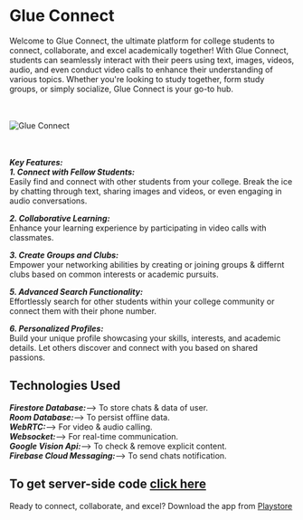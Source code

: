 # Glue Connect
Welcome to Glue Connect, the ultimate platform for college students to connect, collaborate, and excel academically together! With Glue Connect, students can seamlessly interact with their peers using text, images, videos, audio, and even conduct video calls to enhance their understanding of various topics. Whether you're looking to study together, form study groups, or simply socialize, Glue Connect is your go-to hub.  
 <br/><br/>
  
![Glue Connect](https://glueconnect.s3.amazonaws.com/Untitled+design.png)  
 <br/><br/>
 
***Key Features:***  
***1. Connect with Fellow Students:***  
Easily find and connect with other students from your college. Break the ice by chatting through text, sharing images and videos, or even engaging in audio conversations.
  
***2. Collaborative Learning:***  
Enhance your learning experience by participating in video calls with classmates.
  
***3. Create Groups and Clubs:***  
Empower your networking abilities by creating or joining groups & differnt clubs based on common interests or academic pursuits.
  
***5. Advanced Search Functionality:***   
Effortlessly search for other students within your college community or connect them with their phone number.
  
***6. Personalized Profiles:***  
Build your unique profile showcasing your skills, interests, and academic details. Let others discover and connect with you based on shared passions.
  
## Technologies Used  
  
***Firestore Database:***--> To store chats & data of user.  
***Room Database:***--> To persist offline data.  
***WebRTC:***--> For video & audio calling.  
***Websocket:***--> For real-time communication.  
***Google Vision Api:***--> To check & remove explicit content.  
***Firebase Cloud Messaging:***--> To send chats notification.  

## To get server-side code [click here](https://github.com/HarshJAISWAL0011/Chat-websocket)



Ready to connect, collaborate, and excel?
Download the app from [Playstore](https://play.google.com/store/apps/details?id=com.apexharn.chatapplication)
